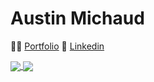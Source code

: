 # Austin Michaud
<span>👨‍💼 [Portfolio](https://foobar404.dev)</span>
<span>👥 [Linkedin](https://www.linkedin.com/in/austin-michaud-9b25aa141/)</sapn>

<a href="https://github.com/anuraghazra/github-readme-stats">
  <img align="center" src="https://github-readme-stats.vercel.app/api?username=foobar404&count_private=true&show_icons=true&include_all_commits=true&hide_border=true&hide_title=true" />
</a>

<a href="https://github.com/anuraghazra/github-readme-stats">
  <img align="center" src="https://github-readme-stats.vercel.app/api/top-langs/?username=foobar404&langs_count=6&hide_title=true&hide_border=true&layout=compact" />
</a>


  

